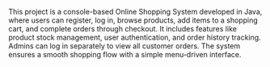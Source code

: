 This project is a console-based Online Shopping System developed in Java, where users can register, log in, browse products, add items to a shopping cart, and complete orders through checkout.
It includes features like product stock management, user authentication, and order history tracking.
Admins can log in separately to view all customer orders.
The system ensures a smooth shopping flow with a simple menu-driven interface. 
